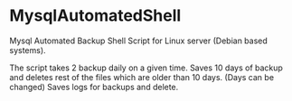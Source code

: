 # MysqlAutomatedShell
  Mysql Automated Backup Shell Script for Linux server (Debian based systems).
  
  The script takes 2 backup daily on a given time.
  Saves 10 days of backup and deletes rest of the files which are older than 10 days. (Days can be changed)
  Saves logs for backups and delete.
